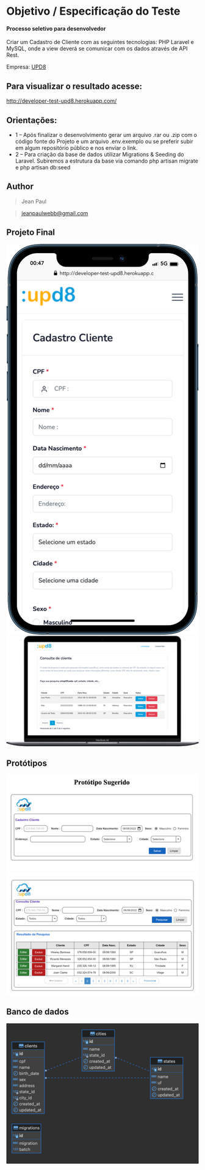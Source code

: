 # Objetivo / Especificação do Teste
#### Processo seletivo para desenvolvedor

Criar um Cadastro de Cliente com as seguintes tecnologias: PHP Laravel e MySQL, onde a view deverá se comunicar com os dados através de API Rest.

Empresa: [UPD8](https://www.upd8.com.br/)

## Para visualizar o resultado acesse:

http://developer-test-upd8.herokuapp.com/

## Orientações:
- 1 – Após finalizar o desenvolvimento gerar um arquivo .rar ou .zip com o código fonte do Projeto e um arquivo .env.exemplo ou se preferir subir em algum repositório público e nos enviar o link.
- 2 – Para criação da base de dados utilizar Migrations & Seeding do Laravel. Subiremos a estrutura da base via comando php artisan migrate e php artisan db:seed

## Author
>Jean Paul

>jeanpaulwebb@gmail.com

## Projeto Final
![Projeto 1](https://raw.githubusercontent.com/JeanPaulll/developer-test-upd8/main/public/prototipos/4.png)
![Projeto 2](https://raw.githubusercontent.com/JeanPaulll/developer-test-upd8/main/public/prototipos/5.png)


## Protótipos
![Protótipo 1](https://raw.githubusercontent.com/JeanPaulll/developer-test-upd8/main/public/prototipos/1.png)
![Protótipo 2](https://raw.githubusercontent.com/JeanPaulll/developer-test-upd8/main/public/prototipos/2.png)

## Banco de dados
![Banco](https://raw.githubusercontent.com/JeanPaulll/developer-test-upd8/main/public/prototipos/3.png)
